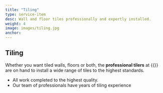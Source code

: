 ```yaml
---
title: "Tiling"
type: service-item
desc: Wall and floor tiles professionally and expertly installed.
weight: 4
image: images/tiling.jpg
anchor:
---
```

## Tiling

Whether you want tiled walls, floors or both, the **professional tilers** at {{<company>}} are on hand to install a wide range of tiles to the highest standards.

* All work completed to the highest quality. 
* Our team of professionals have years of tiling experience
